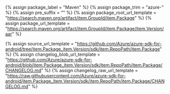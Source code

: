 {% assign package_label = "Maven" %}
{% assign package_trim = "azure-" %}
{% assign pre_suffix = "" %}
{% assign package_root_url_template = "https://search.maven.org/artifact/item.GroupId/item.Package" %}
{% assign package_url_template = "https://search.maven.org/artifact/item.GroupId/item.Package/item.Version/aar" %}
<!--{% assign msdocs_url_template = "https://docs.microsoft.com/android/api/overview/azure/item.TrimmedPackage-readme" %}-->
<!--{% assign ghdocs_url_template = "https://azuresdkdocs.blob.core.windows.net/$web/android/item.Package/item.Version/index.html" %}-->
{% assign source_url_template = "https://github.com/Azure/azure-sdk-for-android/tree/item.Package_item.Version/sdk/item.RepoPath/item.Package" %}
{% assign changelog_blob_url_template = "https://github.com/Azure/azure-sdk-for-android/blob/item.Package_item.Version/sdk/item.RepoPath/item.Package/CHANGELOG.md" %}
{% assign changelog_raw_url_template = "https://raw.githubusercontent.com/Azure/azure-sdk-for-android/item.Package_item.Version/sdk/item.RepoPath/item.Package/CHANGELOG.md" %}